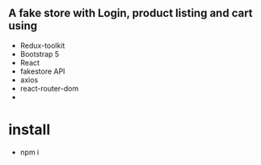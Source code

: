 ## A fake store with Login, product listing and cart using
- Redux-toolkit
- Bootstrap 5
- React
- fakestore API
- axios
- react-router-dom
- 
# install
- npm i
